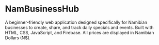 # NamBusinessHub
A beginner-friendly web application designed specifically for Namibian businesses to create, share, and track daily specials and events. Built with HTML, CSS, JavaScript, and Firebase. All prices are displayed in Namibian Dollars (N$).
